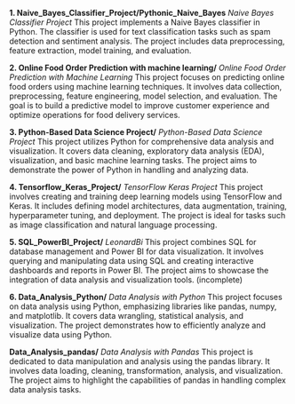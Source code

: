 __1. Naive_Bayes_Classifier_Project/Pythonic_Naive_Bayes__
_Naive Bayes Classifier Project_
This project implements a Naive Bayes classifier in Python. The classifier is used for text classification tasks such as spam detection and sentiment analysis. The project includes data preprocessing, feature extraction, model training, and evaluation.

__2. Online Food Order Prediction with machine learning/__
_Online Food Order Prediction with Machine Learning_
This project focuses on predicting online food orders using machine learning techniques. It involves data collection, preprocessing, feature engineering, model selection, and evaluation. The goal is to build a predictive model to improve customer experience and optimize operations for food delivery services.

__3. Python-Based Data Science Project/__
_Python-Based Data Science Project_
This project utilizes Python for comprehensive data analysis and visualization. It covers data cleaning, exploratory data analysis (EDA), visualization, and basic machine learning tasks. The project aims to demonstrate the power of Python in handling and analyzing data.

__4. Tensorflow_Keras_Project/__
_TensorFlow Keras Project_
This project involves creating and training deep learning models using TensorFlow and Keras. It includes defining model architectures, data augmentation, training, hyperparameter tuning, and deployment. The project is ideal for tasks such as image classification and natural language processing.

__5. SQL_PowerBI_Project/__ _LeonardBi_
This project combines SQL for database management and Power BI for data visualization. It involves querying and manipulating data using SQL and creating interactive dashboards and reports in Power BI. The project aims to showcase the integration of data analysis and visualization tools. (incomplete)

__6. Data_Analysis_Python/__
_Data Analysis with Python_
This project focuses on data analysis using Python, emphasizing libraries like pandas, numpy, and matplotlib. It covers data wrangling, statistical analysis, and visualization. The project demonstrates how to efficiently analyze and visualize data using Python.

__Data_Analysis_pandas/__
_Data Analysis with Pandas_
This project is dedicated to data manipulation and analysis using the pandas library. It involves data loading, cleaning, transformation, analysis, and visualization. The project aims to highlight the capabilities of pandas in handling complex data analysis tasks.
